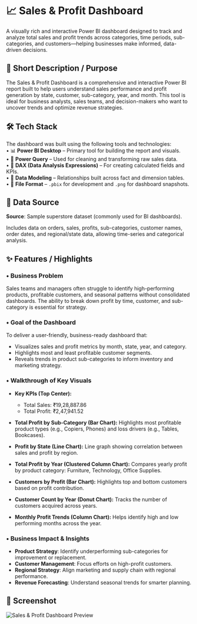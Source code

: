 # 📈 Sales & Profit Dashboard

A visually rich and interactive Power BI dashboard designed to track and analyze total sales and profit trends across categories, time periods, sub-categories, and customers—helping businesses make informed, data-driven decisions.

## 📝 Short Description / Purpose

The Sales & Profit Dashboard is a comprehensive and interactive Power BI report built to help users understand sales performance and profit generation by state, customer, sub-category, year, and month. This tool is ideal for business analysts, sales teams, and decision-makers who want to uncover trends and optimize revenue strategies.

## 🛠 Tech Stack

The dashboard was built using the following tools and technologies:<br>
• 📊 **Power BI Desktop** – Primary tool for building the report and visuals.<br>
• 🧹 **Power Query** – Used for cleaning and transforming raw sales data.<br>
• 🧠 **DAX (Data Analysis Expressions)** – For creating calculated fields and KPIs.<br>
• 🔗 **Data Modeling** – Relationships built across fact and dimension tables.<br>
• 📁 **File Format** – `.pbix` for development and `.png` for dashboard snapshots.

## 📂 Data Source

**Source**: Sample superstore dataset (commonly used for BI dashboards).

Includes data on orders, sales, profits, sub-categories, customer names, order dates, and regional/state data, allowing time-series and categorical analysis.

## ✨ Features / Highlights

### • Business Problem

Sales teams and managers often struggle to identify high-performing products, profitable customers, and seasonal patterns without consolidated dashboards. The ability to break down profit by time, customer, and sub-category is essential for strategy.

### • Goal of the Dashboard

To deliver a user-friendly, business-ready dashboard that:
- Visualizes sales and profit metrics by month, state, year, and category.
- Highlights most and least profitable customer segments.
- Reveals trends in product sub-categories to inform inventory and marketing strategy.

### • Walkthrough of Key Visuals

- **Key KPIs (Top Center):**
  - Total Sales: ₹19,28,887.86
  - Total Profit: ₹2,47,941.52

- **Total Profit by Sub-Category (Bar Chart):**
  Highlights most profitable product types (e.g., Copiers, Phones) and loss drivers (e.g., Tables, Bookcases).

- **Profit by State (Line Chart):**
  Line graph showing correlation between sales and profit by region.

- **Total Profit by Year (Clustered Column Chart):**
  Compares yearly profit by product category: Furniture, Technology, Office Supplies.

- **Customers by Profit (Bar Chart):**
  Highlights top and bottom customers based on profit contribution.

- **Customer Count by Year (Donut Chart):**
  Tracks the number of customers acquired across years.

- **Monthly Profit Trends (Column Chart):**
  Helps identify high and low performing months across the year.

### • Business Impact & Insights

- **Product Strategy**: Identify underperforming sub-categories for improvement or replacement.
- **Customer Management**: Focus efforts on high-profit customers.
- **Regional Strategy**: Align marketing and supply chain with regional performance.
- **Revenue Forecasting**: Understand seasonal trends for smarter planning.

## 📸 Screenshot

![Sales & Profit Dashboard Preview](Screenshot%202025-06-28%20160738.png)
